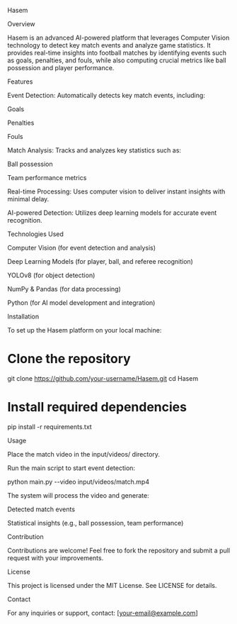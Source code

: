 Hasem

Overview

Hasem is an advanced AI-powered platform that leverages Computer Vision technology to detect key match events and analyze game statistics. It provides real-time insights into football matches by identifying events such as goals, penalties, and fouls, while also computing crucial metrics like ball possession and player performance.

Features

Event Detection: Automatically detects key match events, including:

Goals

Penalties

Fouls

Match Analysis: Tracks and analyzes key statistics such as:

Ball possession

Team performance metrics

Real-time Processing: Uses computer vision to deliver instant insights with minimal delay.

AI-powered Detection: Utilizes deep learning models for accurate event recognition.

Technologies Used

Computer Vision (for event detection and analysis)

Deep Learning Models (for player, ball, and referee recognition)

YOLOv8 (for object detection)

NumPy & Pandas (for data processing)

Python (for AI model development and integration)

Installation

To set up the Hasem platform on your local machine:

# Clone the repository
git clone https://github.com/your-username/Hasem.git
cd Hasem

# Install required dependencies
pip install -r requirements.txt

Usage

Place the match video in the input/videos/ directory.

Run the main script to start event detection:

python main.py --video input/videos/match.mp4

The system will process the video and generate:

Detected match events

Statistical insights (e.g., ball possession, team performance)

Contribution

Contributions are welcome! Feel free to fork the repository and submit a pull request with your improvements.

License

This project is licensed under the MIT License. See LICENSE for details.

Contact

For any inquiries or support, contact: [your-email@example.com]
